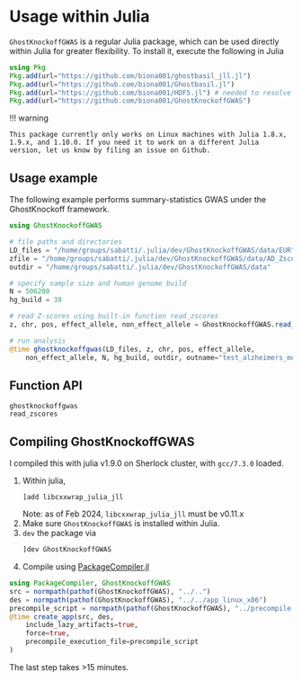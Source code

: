
# Usage within Julia

`GhostKnockoffGWAS` is a regular Julia package, which can be used directly within Julia for greater flexibility. To install it, execute the following in Julia
```julia
using Pkg
Pkg.add(url="https://github.com/biona001/ghostbasil_jll.jl")
Pkg.add(url="https://github.com/biona001/Ghostbasil.jl")
Pkg.add(url="https://github.com/biona001/HDF5.jl") # needed to resolve https://github.com/biona001/GhostKnockoffGWAS/issues/7
Pkg.add(url="https://github.com/biona001/GhostKnockoffGWAS")
```

!!! warning

    This package currently only works on Linux machines with Julia 1.8.x, 1.9.x, and 1.10.0. If you need it to work on a different Julia version, let us know by filing an issue on Github. 

## Usage example

The following example performs summary-statistics GWAS under the GhostKnockoff framework.


```julia
using GhostKnockoffGWAS

# file paths and directories
LD_files = "/home/groups/sabatti/.julia/dev/GhostKnockoffGWAS/data/EUR"
zfile = "/home/groups/sabatti/.julia/dev/GhostKnockoffGWAS/data/AD_Zscores_Meta_modified.txt"
outdir = "/home/groups/sabatti/.julia/dev/GhostKnockoffGWAS/data"

# specify sample size and human genome build
N = 506200
hg_build = 38

# read Z-scores using built-in function read_zscores
z, chr, pos, effect_allele, non_effect_allele = GhostKnockoffGWAS.read_zscores(zfile)

# run analysis
@time ghostknockoffgwas(LD_files, z, chr, pos, effect_allele, 
    non_effect_allele, N, hg_build, outdir, outname="test_alzheimers_meta")
```

## Function API

```@docs
ghostknockoffgwas
read_zscores
```

## Compiling GhostKnockoffGWAS

I compiled this with julia v1.9.0 on Sherlock cluster, with `gcc/7.3.0` loaded. 

1. Within julia,
    ```
    ]add libcxxwrap_julia_jll
    ```
    Note: as of Feb 2024, `libcxxwrap_julia_jll` must be v0.11.x
2. Make sure `GhostKnockoffGWAS` is installed within Julia. 
3. `dev` the package via
    ```julia
    ]dev GhostKnockoffGWAS
    ```
4. Compile using [PackageCompiler.jl](https://github.com/JuliaLang/PackageCompiler.jl)
```julia
using PackageCompiler, GhostKnockoffGWAS
src = normpath(pathof(GhostKnockoffGWAS), "../..")
des = normpath(pathof(GhostKnockoffGWAS), "../../app_linux_x86")
precompile_script = normpath(pathof(GhostKnockoffGWAS), "../precompile.jl")
@time create_app(src, des, 
    include_lazy_artifacts=true, 
    force=true, 
    precompile_execution_file=precompile_script
)
```
The last step takes >15 minutes. 
